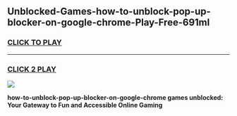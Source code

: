 
## Unblocked-Games-how-to-unblock-pop-up-blocker-on-google-chrome-Play-Free-691ml
<h3>
<a href="https://premium76.site?title=how-to-unblock-pop-up-blocker-on-google-chrome&ref=23A">CLICK TO PLAY</a></h3>
<hr>

<h3>
<a href="https://premium76.site?title=how-to-unblock-pop-up-blocker-on-google-chrome&ref=23A">CLICK 2 PLAY</a>
  
</h3>

<a href="https://premium76.site?title=how-to-unblock-pop-up-blocker-on-google-chrome&ref=23A"><img src="https://clearcache.store/games.png"></a>


**how-to-unblock-pop-up-blocker-on-google-chrome games unblocked: Your Gateway to Fun and Accessible Online Gaming**

